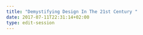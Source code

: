 ```yaml
---
title: "Demystifying Design In The 21st Century "
date: 2017-07-11T22:31:14+02:00
type: edit-session
---
```



